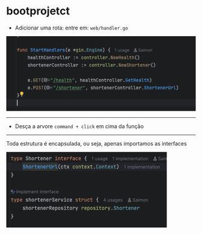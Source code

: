 # bootprojetct

* Adicionar uma rota:
 entre em: `web/handler.go`
  
![img_01.png](static/img_01.png)

-------
* Desça a arvore `command + click` em cima da função

------
Toda estrutura é encapsulada, ou seja, apenas importamos as interfaces

![img_02.png](static/img_02.png)